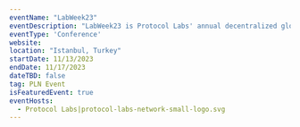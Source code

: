 ```yaml
---
eventName: "LabWeek23"
eventDescription: "LabWeek23 is Protocol Labs' annual decentralized global conference."
eventType: 'Conference'
website: 
location: "Istanbul, Turkey"
startDate: 11/13/2023
endDate: 11/17/2023
dateTBD: false
tag: PLN Event
isFeaturedEvent: true
eventHosts:
  - Protocol Labs|protocol-labs-network-small-logo.svg
---
```

